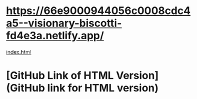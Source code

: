 # https://66e9000944056c0008cdc4a5--visionary-biscotti-fd4e3a.netlify.app/
[index.html](https://github.com/EkramShaker/FashionBlog-.git)
# [GitHub Link of HTML Version](GitHub link for HTML version)
